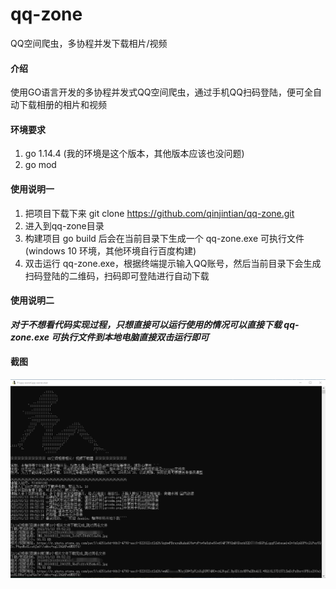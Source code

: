 # qq-zone
QQ空间爬虫，多协程并发下载相片/视频

#### 介绍
使用GO语言开发的多协程并发式QQ空间爬虫，通过手机QQ扫码登陆，便可全自动下载相册的相片和视频

#### 环境要求
1. go 1.14.4 (我的环境是这个版本，其他版本应该也没问题)
2. go mod

#### 使用说明一

1. 把项目下载下来 git clone https://github.com/qinjintian/qq-zone.git
2. 进入到qq-zone目录
3. 构建项目 go build 后会在当前目录下生成一个 qq-zone.exe 可执行文件(windows 10 环境，其他环境自行百度构建)
4. 双击运行 qq-zone.exe，根据终端提示输入QQ账号，然后当前目录下会生成扫码登陆的二维码，扫码即可登陆进行自动下载

#### 使用说明二
_**对于不想看代码实现过程，只想直接可以运行使用的情况可以直接下载 qq-zone.exe 可执行文件到本地电脑直接双击运行即可**_

#### 截图
![使用截图](./截图.png)